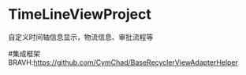 # TimeLineViewProject
自定义时间轴信息显示，物流信息、审批流程等

#集成框架
BRAVH:https://github.com/CymChad/BaseRecyclerViewAdapterHelper
